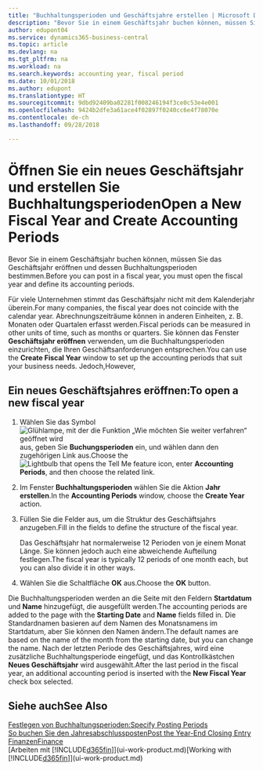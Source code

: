 ```yaml
---
title: "Buchhaltungsperioden und Geschäftsjahre erstellen | Microsoft Docs"
description: "Bevor Sie in einem Geschäftsjahr buchen können, müssen Sie das Geschäftsjahr eröffnen und dessen Buchhaltungsperioden bestimmen."
author: edupont04
ms.service: dynamics365-business-central
ms.topic: article
ms.devlang: na
ms.tgt_pltfrm: na
ms.workload: na
ms.search.keywords: accounting year, fiscal period
ms.date: 10/01/2018
ms.author: edupont
ms.translationtype: HT
ms.sourcegitcommit: 9dbd92409ba02281f008246194f3ce0c53e4e001
ms.openlocfilehash: 9424b2dfe3a61ace4f02897f0240cc6e4f78070e
ms.contentlocale: de-ch
ms.lasthandoff: 09/28/2018

---
```

# <a name="open-a-new-fiscal-year-and-create-accounting-periods"></a><span data-ttu-id="3c1dd-103">Öffnen Sie ein neues Geschäftsjahr und erstellen Sie Buchhaltungsperioden</span><span class="sxs-lookup"><span data-stu-id="3c1dd-103">Open a New Fiscal Year and Create Accounting Periods</span></span>
<span data-ttu-id="3c1dd-104">Bevor Sie in einem Geschäftsjahr buchen können, müssen Sie das Geschäftsjahr eröffnen und dessen Buchhaltungsperioden bestimmen.</span><span class="sxs-lookup"><span data-stu-id="3c1dd-104">Before you can post in a fiscal year, you must open the fiscal year and define its accounting periods.</span></span>  

<span data-ttu-id="3c1dd-105">Für viele Unternehmen stimmt das Geschäftsjahr nicht mit dem Kalenderjahr überein.</span><span class="sxs-lookup"><span data-stu-id="3c1dd-105">For many companies, the fiscal year does not coincide with the calendar year.</span></span> <span data-ttu-id="3c1dd-106">Abrechnungszeiträume können in anderen Einheiten, z. B. Monaten oder Quartalen erfasst werden.</span><span class="sxs-lookup"><span data-stu-id="3c1dd-106">Fiscal periods can be measured in other units of time, such as months or quarters.</span></span> <span data-ttu-id="3c1dd-107">Sie können das Fenster **Geschäftsjahr eröffnen** verwenden, um die Buchhaltungsperioden einzurichten, die Ihren Geschäftsanforderungen entsprechen.</span><span class="sxs-lookup"><span data-stu-id="3c1dd-107">You can use the **Create Fiscal Year** window to set up the accounting periods that suit your business needs.</span></span> <span data-ttu-id="3c1dd-108">Jedoch,</span><span class="sxs-lookup"><span data-stu-id="3c1dd-108">However,</span></span>   

## <a name="to-open-a-new-fiscal-year"></a><span data-ttu-id="3c1dd-109">Ein neues Geschäftsjahres eröffnen:</span><span class="sxs-lookup"><span data-stu-id="3c1dd-109">To open a new fiscal year</span></span>
1. <span data-ttu-id="3c1dd-110">Wählen Sie das Symbol ![Glühlampe, mit der die Funktion „Wie möchten Sie weiter verfahren“ geöffnet wird](media/ui-search/search_small.png "Wie möchten Sie weiter verfahren?") aus, geben Sie **Buchungsperioden** ein, und wählen dann den zugehörigen Link aus.</span><span class="sxs-lookup"><span data-stu-id="3c1dd-110">Choose the ![Lightbulb that opens the Tell Me feature](media/ui-search/search_small.png "Tell me what you want to do") icon, enter **Accounting Periods**, and then choose the related link.</span></span>
2. <span data-ttu-id="3c1dd-111">Im Fenster **Buchhaltungsperioden** wählen Sie die Aktion **Jahr erstellen**.</span><span class="sxs-lookup"><span data-stu-id="3c1dd-111">In the **Accounting Periods** window, choose the **Create Year** action.</span></span>
3. <span data-ttu-id="3c1dd-112">Füllen Sie die Felder aus, um die Struktur des Geschäftsjahrs anzugeben.</span><span class="sxs-lookup"><span data-stu-id="3c1dd-112">Fill in the fields to define the structure of the fiscal year.</span></span>

    <span data-ttu-id="3c1dd-113">Das Geschäftsjahr hat normalerweise 12 Perioden von je einem Monat Länge. Sie können jedoch auch eine abweichende Aufteilung festlegen.</span><span class="sxs-lookup"><span data-stu-id="3c1dd-113">The fiscal year is typically 12 periods of one month each, but you can also divide it in other ways.</span></span>
4. <span data-ttu-id="3c1dd-114">Wählen Sie die Schaltfläche **OK** aus.</span><span class="sxs-lookup"><span data-stu-id="3c1dd-114">Choose the **OK** button.</span></span>

<span data-ttu-id="3c1dd-115">Die Buchhaltungsperioden werden an die Seite mit den Feldern **Startdatum** und **Name** hinzugefügt, die ausgefüllt werden.</span><span class="sxs-lookup"><span data-stu-id="3c1dd-115">The accounting periods are added to the page with the **Starting Date** and **Name** fields filled in.</span></span> <span data-ttu-id="3c1dd-116">Die Standardnamen basieren auf dem Namen des Monatsnamens im Startdatum, aber Sie können den Namen ändern.</span><span class="sxs-lookup"><span data-stu-id="3c1dd-116">The default names are based on the name of the month from the starting date, but you can change the name.</span></span> <span data-ttu-id="3c1dd-117">Nach der letzten Periode des Geschäftsjahres, wird eine zusätzliche Buchhaltungsperiode eingefügt, und das Kontrollkästchen **Neues Geschäftsjahr** wird ausgewählt.</span><span class="sxs-lookup"><span data-stu-id="3c1dd-117">After the last period in the fiscal year, an additional accounting period is inserted with the **New Fiscal Year** check box selected.</span></span>  


## <a name="see-also"></a><span data-ttu-id="3c1dd-118">Siehe auch</span><span class="sxs-lookup"><span data-stu-id="3c1dd-118">See Also</span></span>
[<span data-ttu-id="3c1dd-119">Festlegen von Buchhaltungsperioden:</span><span class="sxs-lookup"><span data-stu-id="3c1dd-119">Specify Posting Periods</span></span>](finance-how-specify-posting-periods.md)  
[<span data-ttu-id="3c1dd-120">So buchen Sie den Jahresabschlussposten</span><span class="sxs-lookup"><span data-stu-id="3c1dd-120">Post the Year-End Closing Entry</span></span>](year-how-post-year-end-close-entry.md)  
[<span data-ttu-id="3c1dd-121">Finanzen</span><span class="sxs-lookup"><span data-stu-id="3c1dd-121">Finance</span></span>](finance.md)  
<span data-ttu-id="3c1dd-122">[Arbeiten mit [!INCLUDE[d365fin](includes/d365fin_md.md)]](ui-work-product.md)</span><span class="sxs-lookup"><span data-stu-id="3c1dd-122">[Working with [!INCLUDE[d365fin](includes/d365fin_md.md)]](ui-work-product.md)</span></span>

